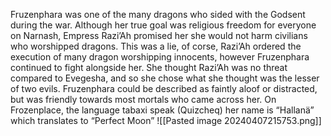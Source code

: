 Fruzenphara was one of the many dragons who sided with the Godsent during the war. Although her true goal was religious freedom for everyone on Narnash, Empress Razi’Ah promised her she would not harm civilians who worshipped dragons. This was a lie, of corse, Razi’Ah ordered the execution of many dragon worshipping innocents, however Fruzenphara continued to fight alongside her. She thought Razi’Ah was no threat compared to Evegesha, and so she chose what she thought was the lesser of two evils. Fruzenphara could be described as faintly aloof or distracted, but was friendly towards most mortals who came across her. On Frozenplace, the language tabaxi speak (Quizcheq) her name is “Hallanä” which translates to “Perfect Moon”
![[Pasted image 20240407215753.png]]